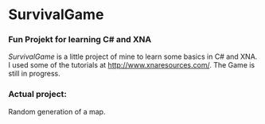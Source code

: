 # SurvivalGame
### Fun Projekt for learning C# and XNA

*SurvivalGame* is a little project of mine to learn some basics in C# and XNA.
I used some of the tutorials at http://www.xnaresources.com/.
The Game is still in progress.

### Actual project:
Random generation of a map. 
